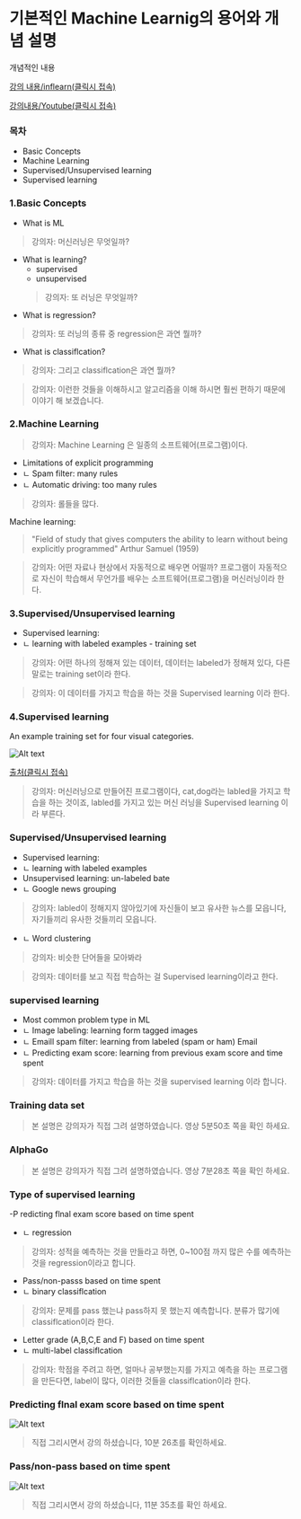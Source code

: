 # 기본적인 Machine Learnig의 용어와 개념 설명
개념적인 내용

[강의 내용/inflearn(클릭시 접속)](https://www.inflearn.com/course-status-2/)

[강의내용/Youtube(클릭시 접속)](https://youtu.be/qPMeuL2LIqY)
### 목차
- Basic Concepts
- Machine Learning
- Supervised/Unsupervised learning
- Supervised learning
### 1.Basic Concepts
- What is ML
> 강의자: 머신러닝은 무엇일까?
- What is learning?
  - supervised
  - unsupervised
  > 강의자: 또 러닝은 무엇일까?
- What is regression?
> 강의자: 또 러닝의 종류 중 regression은 과연 뭘까?
- What is classiflcation?
> 강의자: 그리고 classiflcation은 과연 뭘까?

> 강의자: 이런한 것들을 이해하시고 알고리즘을 이해 하시면 훨씬 편하기 때문에 이야기 해 보겠습니다.
### 2.Machine Learning
> 강의자: Machine Learning 은 일종의 소프트웨어(프로그램)이다.
- Limitations of explicit programming
- ㄴ Spam filter: many rules
- ㄴ Automatic driving: too many rules
> 강의자: 롤들을 많다.

Machine learning: 
> "Field of study that gives computers the ability to learn without being explicitly programmed" 
Arthur Samuel (1959)

> 강의자: 어떤 자료나 현상에서 자동적으로 배우면 어떨까? 프로그램이 자동적으로 자신이 학습해서 무언가를 배우는 소프트웨어(프로그램)을 머신러닝이라 한다.
### 3.Supervised/Unsupervised learning
- Supervised learning: 
- ㄴ learning with labeled examples - training set
> 강의자: 어떤 하나의 정해져 있는 데이터, 데이터는 labeled가 정해져 있다,  다른 말로는 training set이라 한다.

> 강의자: 이 데이터를 가지고 학습을 하는 것을 Supervised learning 이라 한다.

### 4.Supervised learning
An example training set for four visual categories.

![Alt text](/lecture/img/trainset.jpg)

[출처(클릭시 접속)](http://cs231n.github.io/classification/)
> 강의자: 머신러닝으로 만들어진 프로그램이다, cat,dog라는 labled을 가지고 학습을 하는 것이죠, labled를 가지고 있는 머신 러닝을 Supervised learning 이라 부른다.
### Supervised/Unsupervised learning
- Supervised learning:
- ㄴ learning with labeled examples
- Unsupervised learning: un-labeled bate
- ㄴ Google news grouping
> 강의자:  labled이 정해지지 않아있기에 자신들이 보고 유사한 뉴스를 모읍니다, 자기들끼리 유사한 것들끼리 모읍니다. 
- ㄴ Word clustering
> 강의자: 비슷한 단어들을 모아봐라

> 강의자: 데이터를 보고 직접 학습하는 걸  Supervised learning이라고 한다.
### supervised learning
- Most common problem type in ML
- ㄴ Image labeling: learning form tagged images
- ㄴ Emaill spam filter: learning from labeled (spam or ham) Email
- ㄴ Predicting exam score: learning from previous exam score and time spent
>강의자: 데이터를 가지고 학습을 하는 것을 supervised learning 이라 합니다.
### Training data set
> 본 설명은 강의자가 직접 그려 설명하였습니다.
영상 5분50초 쪽을 확인 하세요. 
### AlphaGo
> 본 설명은 강의자가 직접 그려 설명하였습니다.
영상 7분28초 쪽을 확인 하세요.
### Type of supervised learning
-P redicting flnal exam score based on time spent
- ㄴ regression
> 강의자: 성적을 예측하는 것을 만들라고 하면, 0~100점 까지 많은 수를  예측하는 것을 regression이라고 합니다.
- Pass/non-passs based on time spent
- ㄴ binary classiflcation
> 강의자: 문제를 pass 했는냐 pass하지 못 했는지 예측합니다. 분류가 많기에 classiflcation이라 한다.
- Letter grade (A,B,C,E and F) based on time spent
- ㄴ multi-label classiflcation
>강의자: 학점을 주려고 하면, 얼마나 공부했는지를 가지고 예측을 하는 프로그램을 만든다면, label이 많다, 이러한 것들을 classiflcation이라 한다.
### Predicting flnal exam score based on time spent
![Alt text](/lecture/img/spent.JPG)
> 직접 그리시면서 강의 하셨습니다, 10분 26초를 확인하세요.
### Pass/non-pass based on time spent
![Alt text](/lecture/img/spent.2.JPG)
> 직접 그리시면서 강의 하셨습니다,  11분 35초를 확인 하세요.
